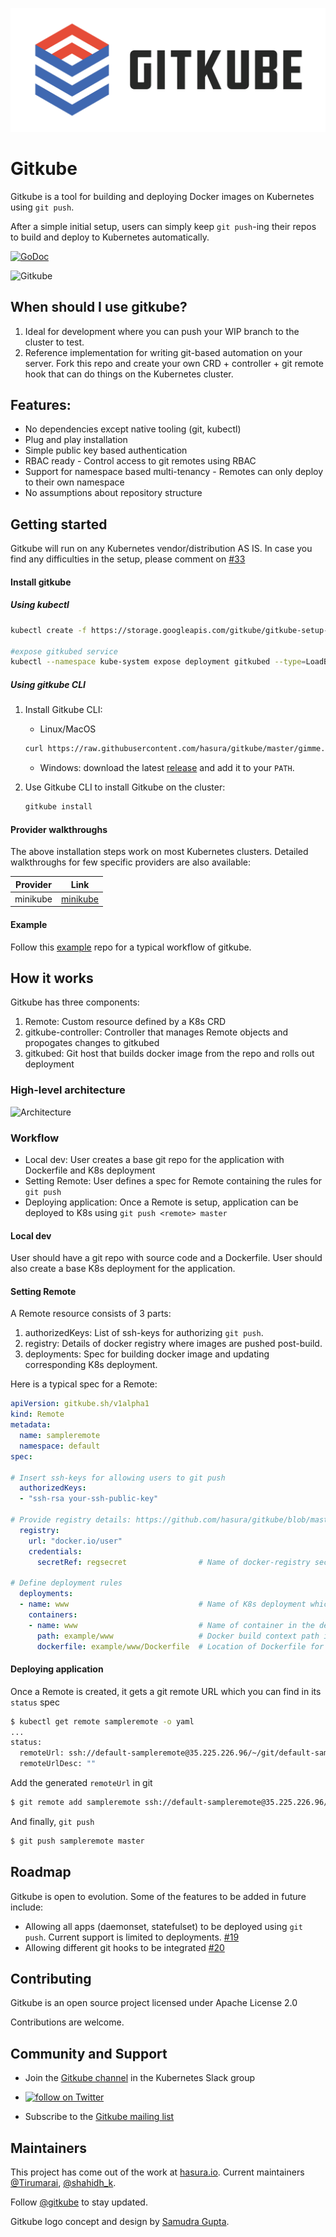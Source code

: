 
![Gitkube Logo](artifacts/gitkube-h-w.png)

# Gitkube

Gitkube is a tool for building and deploying Docker images on Kubernetes using `git push`. 

After a simple initial setup, users can simply keep `git push`-ing their repos to build and deploy to Kubernetes automatically.

[![GoDoc](https://godoc.org/github.com/hasura/gitkube?status.svg)](https://godoc.org/github.com/hasura/gitkube) 

![Gitkube](https://raw.githubusercontent.com/hasura/gitkube/master/artifacts/gitkube.gif)

## When should I use gitkube?
1. Ideal for development where you can push your WIP branch to the cluster to test.
2. Reference implementation for writing git-based automation on your server. Fork this repo and create your own CRD + controller + git remote hook that can do things on the Kubernetes cluster.

## Features:
- No dependencies except native tooling (git, kubectl)
- Plug and play installation
- Simple public key based authentication
- RBAC ready - Control access to git remotes using RBAC
- Support for namespace based multi-tenancy - Remotes can only deploy to their own namespace
- No assumptions about repository structure 

## Getting started

Gitkube will run on any Kubernetes vendor/distribution AS IS. In case you find any difficulties in the setup, please comment on [#33](https://github.com/hasura/gitkube/issues/33) 

#### Install gitkube

##### Using kubectl

```sh
kubectl create -f https://storage.googleapis.com/gitkube/gitkube-setup-stable.yaml

#expose gitkubed service
kubectl --namespace kube-system expose deployment gitkubed --type=LoadBalancer --name=gitkubed
```

##### Using gitkube CLI 

1. Install Gitkube CLI:
   - Linux/MacOS
   ``` bash
   curl https://raw.githubusercontent.com/hasura/gitkube/master/gimme.sh | bash
   ```
   - Windows: download the latest [release](https://github.com/hasura/gitkube/releases) and add it to your `PATH`.

2. Use Gitkube CLI to install Gitkube on the cluster:
   ```bash
   gitkube install
   ```

#### Provider walkthroughs

The above installation steps work on most Kubernetes clusters. Detailed walkthroughs for few specific providers are also available:

| Provider        | Link          |
|-----------------|---------------|
| minikube        |[minikube](docs/minikube.md) |

#### Example
Follow this [example](https://github.com/hasura/gitkube-example) repo for a typical workflow of gitkube.


## How it works

Gitkube has three components:

1. Remote: Custom resource defined by a K8s CRD
2. gitkube-controller: Controller that manages Remote objects and propogates changes to gitkubed 
3. gitkubed: Git host that builds docker image from the repo and rolls out deployment

### High-level architecture

![Architecture](https://raw.githubusercontent.com/hasura/gitkube/master/artifacts/gitkube-v0.1.png)

### Workflow
- Local dev: User creates a base git repo for the application with Dockerfile and K8s deployment
- Setting Remote: User defines a spec for Remote containing the rules for `git push` 
- Deploying application: Once a Remote is setup, application can be deployed to K8s using `git push <remote> master`

#### Local dev
User should have a git repo with source code and a Dockerfile. User should also create a base K8s deployment for the application.

#### Setting Remote
A Remote resource consists of 3 parts:

1. authorizedKeys: List of ssh-keys for authorizing `git push`.
2. registry: Details of docker registry where images are pushed post-build.
3. deployments: Spec for building docker image and updating corresponding K8s deployment.

Here is a typical spec for a Remote:
```yaml
apiVersion: gitkube.sh/v1alpha1
kind: Remote
metadata:
  name: sampleremote
  namespace: default
spec:

# Insert ssh-keys for allowing users to git push
  authorizedKeys:
  - "ssh-rsa your-ssh-public-key"

# Provide registry details: https://github.com/hasura/gitkube/blob/master/docs/registry.md
  registry:
    url: "docker.io/user"
    credentials:
      secretRef: regsecret                # Name of docker-registry secret

# Define deployment rules
  deployments:
  - name: www                             # Name of K8s deployment which is updated on git push
    containers: 
    - name: www                           # Name of container in the deployment which is built during git push
      path: example/www                   # Docker build context path in the git repo
      dockerfile: example/www/Dockerfile  # Location of Dockerfile for the source code
```

#### Deploying application

Once a Remote is created, it gets a git remote URL which you can find in its `status` spec

```sh
$ kubectl get remote sampleremote -o yaml
...
status:
  remoteUrl: ssh://default-sampleremote@35.225.226.96/~/git/default-sampleremote
  remoteUrlDesc: ""
```

Add the generated `remoteUrl` in git

```sh
$ git remote add sampleremote ssh://default-sampleremote@35.225.226.96/~/git/default-sampleremote
```

And finally, `git push`

```sh
$ git push sampleremote master
```

## Roadmap

Gitkube is open to evolution. Some of the features to be added in future include:  

- Allowing all apps (daemonset, statefulset) to be deployed using `git push`. Current support is limited to deployments. [#19](https://github.com/hasura/gitkube/issues/19)
- Allowing different git hooks to be integrated [#20](https://github.com/hasura/gitkube/issues/20)

## Contributing

Gitkube is an open source project licensed under Apache License 2.0

Contributions are welcome.

## Community and Support

- Join the [Gitkube channel](https://kubernetes.slack.com/messages/CA68R8ZBN/) in the Kubernetes Slack group

- <a href="https://twitter.com/intent/follow?screen_name=gitkube"><img src="https://img.shields.io/twitter/follow/gitkube.svg?style=social&logo=twitter" alt="follow on Twitter"></a>

- Subscribe to the [Gitkube mailing list](http://eepurl.com/dsxoH9)

## Maintainers

This project has come out of the work at [hasura.io](https://hasura.io). 
Current maintainers [@Tirumarai](https://twitter.com/Tirumarai), [@shahidh_k](https://twitter.com/shahidh_k). 

Follow [@gitkube](https://twitter.com/gitkube) to stay updated.

Gitkube logo concept and design by [Samudra Gupta](https://www.linkedin.com/in/samudra-gupta-b6a3a238/). 
